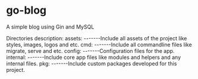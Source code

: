 # go-blog

A simple blog using Gin and MySQL

Directories description:
assets:
-------Include all assets of the project like styles, images, logos and etc.
cmd:
-------Include all commandline files like migrate, serve and etc.
config:
-------Configuration files for the app.
internal:
-------Include core app files like modules and helpers and any internal files.
pkg:
-------Include custom packages developed for this project.
